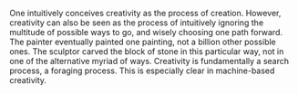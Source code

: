 ---
---

One intuitively conceives creativity as the process of creation. However, creativity can also be seen as the process of intuitively ignoring the multitude of possible ways to go, and wisely choosing one path forward. The painter eventually painted one painting, not a billion other possible ones. The sculptor carved the block of stone in this particular way, not in one of the alternative myriad of ways. Creativity is fundamentally a search process, a foraging process. This is especially clear in machine-based creativity.